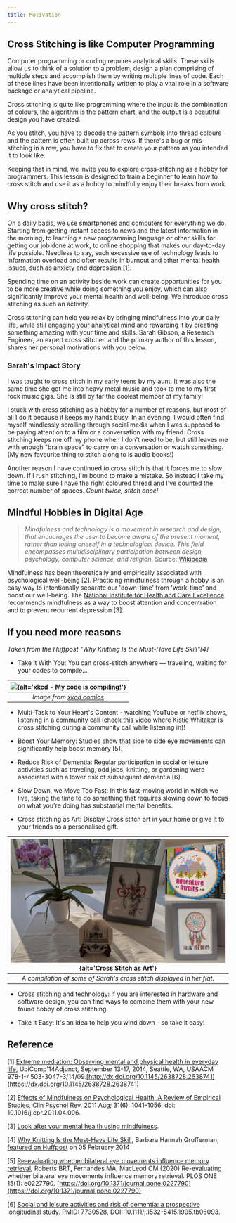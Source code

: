 ```yaml
---
title: Motivation
---
```


## Cross Stitching is like Computer Programming

Computer programming or coding requires analytical skills.
These skills allow us to think of a solution to a problem, design a plan comprising of multiple steps and accomplish them by writing multiple lines of code.
Each of these lines have been intentionally written to play a vital role in a software package or analytical pipeline.

Cross stitching is quite like programming where the input is the combination of colours, the algorithm is the pattern chart, and the output is a beautiful design you have created.

As you stitch, you have to decode the pattern symbols into thread colours and the pattern is often built up across rows.
If there's a bug or mis-stitching in a row, you have to fix that to create your pattern as you intended it to look like.

Keeping that in mind, we invite you to explore cross-stitching as a hobby for programmers.
This lesson is designed to train a beginner to learn how to cross stitch and use it as a hobby to mindfully enjoy their breaks from work.

## Why cross stitch?

On a daily basis, we use smartphones and computers for everything we do.
Starting from getting instant access to news and the latest information in the morning, to learning a new programming language or other skills for getting our job done at work, to online shopping that makes our day-to-day life possible.
Needless to say, such excessive use of technology leads to information overload and often results in burnout and other mental health issues, such as anxiety and depression [1].

Spending time on an activity beside work can create opportunities for you to be more creative while doing something you enjoy, which can also significantly improve your mental health and well-being. We introduce cross stitching as such an activity.

Cross stitching can help you relax by bringing mindfulness into your daily life, while still engaging your analytical mind and rewarding it by creating something amazing with your time and skills. Sarah Gibson, a Research Engineer, an expert cross stitcher, and the primary author of this lesson, shares her personal motivations with you below.

### Sarah's Impact Story

I was taught to cross stitch in my early teens by my aunt.
It was also the same time she got me into heavy metal music and took to me to my first rock music gigs.
She is still by far the coolest member of my family!

I stuck with cross stitching as a hobby for a number of reasons, but most of all I do it because it keeps my hands busy.
In an evening, I would often find myself mindlessly scrolling through social media when I was supposed to be paying attention to a film or a conversation with my friend.
Cross stitching keeps me off my phone when I don't need to be, but still leaves me with enough "brain space" to carry on a conversation or watch something.
(My new favourite thing to stitch along to is audio books!)

Another reason I have continued to cross stitch is that it forces me to slow down.
If I rush stitching, I'm bound to make a mistake.
So instead I take my time to make sure I have the right coloured thread and I've counted the correct number of spaces. *Count twice, stitch once!*

## Mindful Hobbies in Digital Age

> *Mindfulness and technology is a movement in research and design, that encourages the user to become aware of the present moment, rather than losing oneself in a technological device. This field encompasses multidisciplinary participation between design, psychology, computer science, and religion.* Source: [Wikipedia](https://en.wikipedia.org/wiki/Mindfulness_and_technology)

Mindfulness has been theoretically and empirically associated with psychological well-being [2].
Practicing mindfulness through a hobby is an easy way to intentionally separate our 'down-time' from 'work-time' and boost our well-being.
The [National Institute for Health and Care Excellence](https://www.nice.org.uk/) recommends mindfulness as a way to boost attention and concentration and to prevent recurrent depression [3].

## If you need more reasons

*Taken from the Huffpost "Why Knitting Is the Must-Have Life Skill"[4]*

- Take it With You: You can cross-stitch anywhere — traveling, waiting for your codes to compile...

| ![](https://imgs.xkcd.com/comics/compiling.png){alt='xkcd - My code is compiling!'} | 
| :----------------------------------: |
| *Image from [xkcd comics](https://imgs.xkcd.com/comics/compiling.png)*                                     | 

- Multi-Task to Your Heart's Content - watching YouTube or netflix shows, listening in a community call ([check this video](https://youtu.be/81mG4L7S3Oc?t=1546) where Kistie Whitaker is cross stitching during a community call while listening in)!

- Boost Your Memory: Studies show that side to side eye movements can significantly help boost memory [5].

- Reduce Risk of Dementia: Regular participation in social or leisure activities such as traveling, odd jobs, knitting, or gardening were associated with a lower risk of subsequent dementia [6].

- Slow Down, we Move Too Fast: In this fast-moving world in which we live, taking the time to do something that requires slowing down to focus on what you're doing has substantial mental benefits.

- Cross stitching as Art: Display Cross stitch art in your home or give it to your friends as a personalised gift.

| ![](fig/motivation/CrossStitchasArt.png){alt='Cross Stitch as Art'}          | 
| :----------------------------------: |
| *A compilation of some of Sarah's cross stitch displayed in her flat.*                                     | 

- Cross stitching and technology: If you are interested in hardware and software design, you can find ways to combine them with your new found hobby of cross stitching.

- Take it Easy: It's an idea to help you wind down - so take it easy!

## Reference

[1] [Extreme mediation: Observing mental and physical health in everyday life](https://ubicomp.org/ubicomp2014/proceedings/ubicomp_adjunct/posters/p47-faiola.pdf), UbiComp'14Adjunct, September 13-17, 2014, Seattle, WA, USAACM 978-1-4503-3047-3/14/09.[http://dx.doi.org/10.1145/2638728.2638741](https://dx.doi.org/10.1145/2638728.2638741)

[2] [Effects of Mindfulness on Psychological Health: A Review of Empirical Studies](https://www.ncbi.nlm.nih.gov/pmc/articles/PMC3679190/), Clin Psychol Rev. 2011 Aug; 31(6): 1041–1056. doi: 10.1016/j.cpr.2011.04.006.

[3] [Look after your mental health using mindfulness](https://www.mentalhealth.org.uk/sites/default/files/How%20to...mindfulness.pdf).

[4] [Why Knitting Is the Must-Have Life Skill](https://www.barbarahannahgrufferman.com/knit-your-way-to-cool-calm-and-healthy/), Barbara Hannah Grufferman, [featured on Huffpost](https://www.huffpost.com/entry/learn-to-knit-_b_7146404?guce_referrer=aHR0cHM6Ly93d3cuZ29vZ2xlLmNvbS8&guce_referrer_sig=AQAAAEkxPdsb_i9Sh2ZeDeJbCYN-etQuQ9yk4C7D0zEm391g0aJsrvCWy8BI-UC1aNRLB7HOnle6QxFTr6zygm6M4C13SQKtC7N4D4RDVtaDruszwK8Wm-LsmRxERGCdtXDDzM7RMywhsQ69e8OY-dKT1W0VCI5mIjfGbcJ9Ch7BF-cu&guccounter=2) on 05 February 2014

[5] [Re-evaluating whether bilateral eye movements influence memory retrieval](https://journals.plos.org/plosone/article?id=10.1371/journal.pone.0227790), Roberts BRT, Fernandes MA, MacLeod CM (2020) Re-evaluating whether bilateral eye movements influence memory retrieval. PLOS ONE 15(1): e0227790. [https://doi.org/10.1371/journal.pone.0227790](https://doi.org/10.1371/journal.pone.0227790)

[6] [Social and leisure activities and risk of dementia: a prospective longitudinal study](https://www.ncbi.nlm.nih.gov/pubmed/7730528). PMID: 7730528, DOI: 10.1111/j.1532-5415.1995.tb06093.




